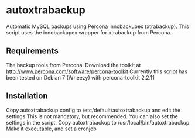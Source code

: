 autoxtrabackup
==============

Automatic MySQL backups using Percona innobackupex (xtrabackup).
This script uses the innobackupex wrapper for xtrabackup from Percona.

Requirements
------------
The backup tools from Percona.
Download the toolkit at http://www.percona.com/software/percona-toolkit
Currently this script has been tested on Debian 7 (Wheezy) with percona-toolkit 2.2.11

Installation
------------
Copy autoxtrabackup.config to /etc/default/autoxtrabackup and edit the settings
  This is not mandatory, but recommended. You can also set the settings in the script.
Copy autoxtrabackup to /usr/local/bin/autoxtrabackup
Make it executable, and set a cronjob
